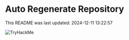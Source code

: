 # Auto Regenerate Repository

This README was last updated: 2024-12-11 13:22:57

 ![TryHackMe](https://tryhackme.com/badge/533634)